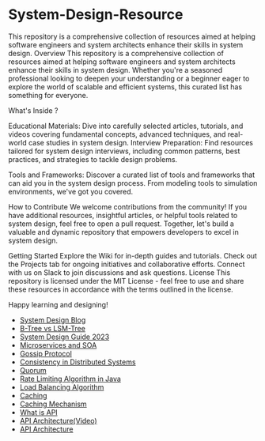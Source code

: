 # System-Design-Resource
This repository is a comprehensive collection of resources aimed at helping software engineers and system architects enhance their skills in system design. 
Overview
This repository is a comprehensive collection of resources aimed at helping software engineers and system architects enhance their skills in system design. Whether you're a seasoned professional looking to deepen your understanding or a beginner eager to explore the world of scalable and efficient systems, this curated list has something for everyone.

What's Inside ?

Educational Materials: Dive into carefully selected articles, tutorials, and videos covering fundamental concepts, advanced techniques, and real-world case studies in system design.
Interview Preparation: Find resources tailored for system design interviews, including common patterns, best practices, and strategies to tackle design problems.

Tools and Frameworks: Discover a curated list of tools and frameworks that can aid you in the system design process. From modeling tools to simulation environments, we've got you covered.


How to Contribute
We welcome contributions from the community! If you have additional resources, insightful articles, or helpful tools related to system design, feel free to open a pull request. Together, let's build a valuable and dynamic repository that empowers developers to excel in system design.



Getting Started
Explore the Wiki for in-depth guides and tutorials.
Check out the Projects tab for ongoing initiatives and collaborative efforts.
Connect with us on Slack to join discussions and ask questions.
License
This repository is licensed under the MIT License - feel free to use and share these resources in accordance with the terms outlined in the license.

Happy learning and designing!

- [System Design Blog](https://gaurav789.hashnode.dev)
- [B-Tree vs LSM-Tree](https://tikv.org/deep-dive/key-value-engine/b-tree-vs-lsm/)
- [System Design Guide 2023](https://www.educative.io/blog/complete-guide-to-system-design)
- [Microservices and SOA](https://www.baeldung.com/cs/microservices-soa-differences)
- [Gossip Protocol](http://highscalability.com/blog/2023/7/16/gossip-protocol-explained.html)
- [Consistency in Distributed Systems](https://www.cl.cam.ac.uk/teaching/0910/ConcDistS/11a-cons-tx.pdf)
- [Quorum](https://www.educative.io/answers/what-is-quorum-in-distributed-systems)
- [Rate Limiting Algorithm in Java](https://www.codereliant.io/rate-limiting-deep-dive/)
- [Load Balancing Algorithm](https://aws.amazon.com/what-is/load-balancing/)
- [Caching](https://aws.amazon.com/caching/)
- [Caching Mechanism](https://hackernoon.com/5-caching-mechanisms-to-speed-up-your-application)
- [What is API](https://www.postman.com/what-is-an-api/)
- [API Architecture(Video)](https://youtu.be/4vLxWqE94l4?si=iM8duvexWHAJiMFv)
- [API Architecture](https://nordicapis.com/top-architectural-styles-for-apis-in-2023/)
